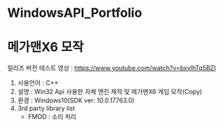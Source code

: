 # WindowsAPI_Portfolio
# 메가맨X6 모작

릴리즈 버전 테스트 영상 : https://www.youtube.com/watch?v=bxvlhTq5BZI

1. 사용언어 : C++
2. 설명 : Win32 Api 사용한 자체 엔진 제작 및 메가맨X6 게임 모작(Copy)
3. 환경 : Windows10(SDK ver: 10.0.17763.0)
4. 3rd party library list
    - FMOD : 소리 처리
